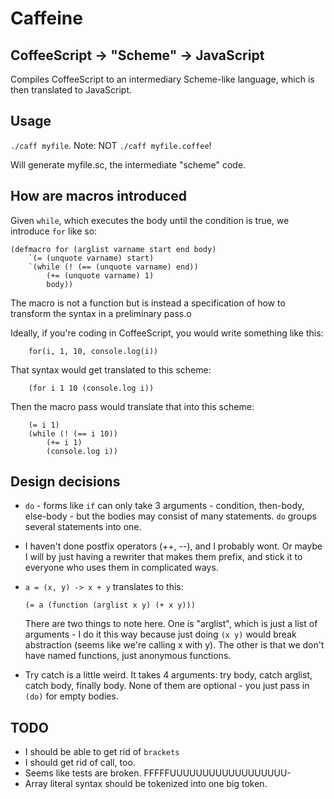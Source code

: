 # Caffeine

## CoffeeScript -> "Scheme" -> JavaScript

Compiles CoffeeScript to an intermediary Scheme-like language, which is then translated to JavaScript.

## Usage

`./caff myfile`. Note: NOT `./caff myfile.coffee`! 

Will generate myfile.sc, the intermediate "scheme" code.

## How are macros introduced
		
Given `while`, which executes the body until the condition is true, we introduce `for` like so:

	(defmacro for (arglist varname start end body)
		`(= (unquote varname) start)
		`(while (! (== (unquote varname) end))
			(+= (unquote varname) 1)
			body))

The macro is not a function but is instead a specification of how to transform the syntax in a preliminary pass.o

Ideally, if you're coding in CoffeeScript, you would write something like this:

		for(i, 1, 10, console.log(i))

That syntax would get translated to this scheme:

		(for i 1 10 (console.log i))

Then the macro pass would translate that into this scheme:

		(= i 1)
		(while (! (== i 10))
			(+= i 1)
			(console.log i))


## Design decisions

* `do` - forms like `if` can only take 3 arguments - condition, then-body, else-body - but the bodies may consist of many statements. `do` groups several statements into one.

* I haven't done postfix operators (++, --), and I probably wont. Or maybe I will by just having a rewriter that makes them prefix, and stick it to everyone who uses them in complicated ways.

* `a = (x, y) -> x + y` translates to this:

	`(= a (function (arglist x y) (+ x y)))`

	There are two things to note here. One is "arglist", which is just a list of arguments - I do it this way because just doing `(x y)` would break abstraction (seems like we're calling x with y). 
	The other is that we don't have named functions, just anonymous functions.

* Try catch is a little weird. It takes 4 arguments: try body, catch arglist, catch body, finally body. None of them are optional - you just pass in `(do)` for empty bodies.

## TODO

* I should be able to get rid of `brackets`
* I should get rid of call, too.
* Seems like tests are broken. FFFFFUUUUUUUUUUUUUUUUUU-
* Array literal syntax should be tokenized into one big token.
